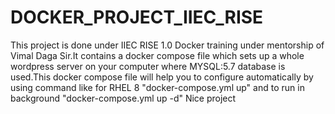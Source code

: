 # DOCKER_PROJECT_IIEC_RISE

This project is done under IIEC RISE 1.0 Docker training under mentorship of Vimal Daga Sir.It contains a docker compose file which sets up a whole wordpress server on your computer where MYSQL:5.7 database is used.This docker compose file will help you to configure automatically by using command like for RHEL 8 "docker-compose.yml up" and to run in background "docker-compose.yml up -d"
Nice project
